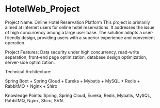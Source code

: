 # HotelWeb_Project
 Project Name: Online Hotel Reservation Platform  This project is primarily aimed at internet users for online hotel reservations. It addresses the issue of high concurrency among a large user base. The solution adopts a user-friendly design, providing users with a superior experience and convenient operation.

Project Features: Data security under high concurrency, read-write separation, front-end page optimization, database design optimization, server-side optimization.

Technical Architecture:

Spring Boot + Spring Cloud + Eureka + Mybatis + MySQL + Redis + RabbitMQ + Nginx + Shiro

Knowledge Points: Spring, Spring Cloud, Eureka, Redis, Mybatis, MySQL, RabbitMQ, Nginx, Shiro, SVN.






